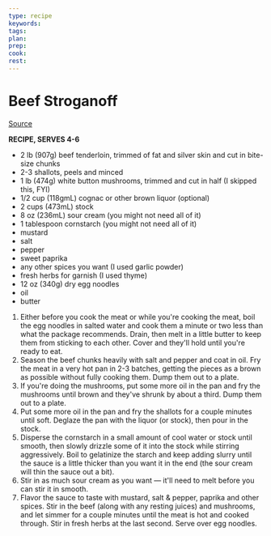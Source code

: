 ```yaml
---
type: recipe
keywords:
tags:
plan:
prep:
cook:
rest:
---
```


# Beef Stroganoff

[Source](https://www.youtube.com/watch?v=ybzXkXt6G_g)

**RECIPE, SERVES 4-6**

- 2 lb (907g) beef tenderloin, trimmed of fat and silver skin and cut in bite-size chunks
- 2-3 shallots, peels and minced
- 1 lb (474g) white button mushrooms, trimmed and cut in half (I skipped this, FYI)
- 1/2 cup (118gmL) cognac or other brown liquor (optional)
- 2 cups (473mL) stock
- 8 oz (236mL) sour cream (you might not need all of it)
- 1 tablespoon cornstarch (you might not need all of it)
- mustard
- salt
- pepper
- sweet paprika
- any other spices you want (I used garlic powder)
- fresh herbs for garnish (I used thyme)
- 12 oz (340g) dry egg noodles
- oil
- butter

1. Either before you cook the meat or while you're cooking the meat, boil the egg noodles in salted water and cook them a minute or two less than what the package recommends. Drain, then melt in a little butter to keep them from sticking to each other. Cover and they'll hold until you're ready to eat.
1. Season the beef chunks heavily with salt and pepper and coat in oil. Fry the meat in a very hot pan in 2-3 batches, getting the pieces as a brown as possible without fully cooking them. Dump them out to a plate.
1. If you're doing the mushrooms, put some more oil in the pan and fry the mushrooms until brown and they've shrunk by about a third. Dump them out to a plate.
1. Put some more oil in the pan and fry the shallots for a couple minutes until soft. Deglaze the pan with the liquor (or stock), then pour in the stock.
1. Disperse the cornstarch in a small amount of cool water or stock until smooth, then slowly drizzle some of it into the stock while stirring aggressively. Boil to gelatinize the starch and keep adding slurry until the sauce is a little thicker than you want it in the end (the sour cream will thin the sauce out a bit).
1. Stir in as much sour cream as you want — it'll need to melt before you can stir it in smooth.
1. Flavor the sauce to taste with mustard, salt & pepper, paprika and other spices. Stir in the beef (along with any resting juices) and mushrooms, and let simmer for a couple minutes until the meat is hot and cooked through. Stir in fresh herbs at the last second. Serve over egg noodles.
